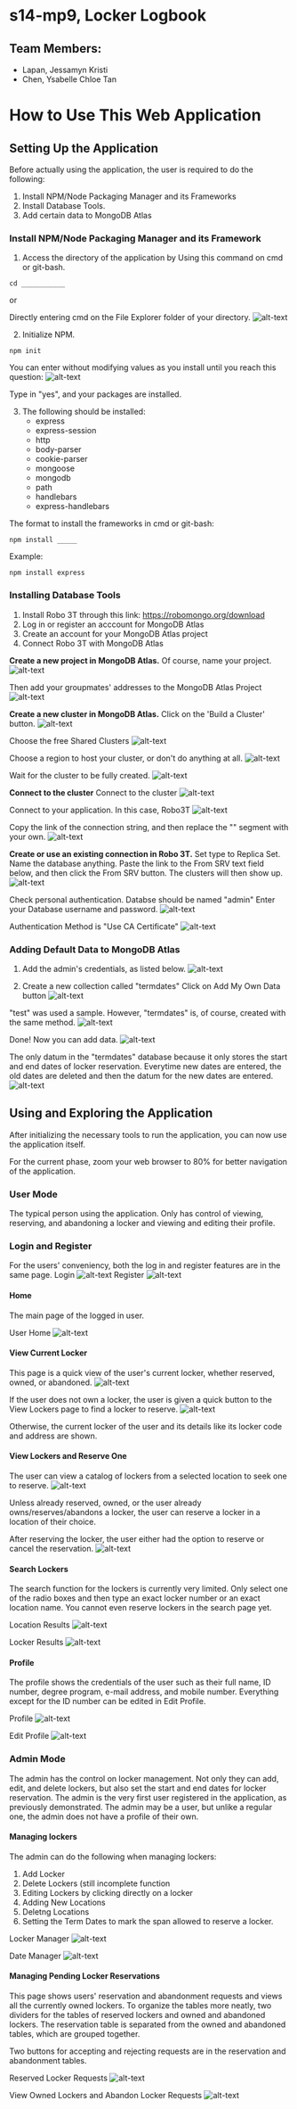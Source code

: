 # s14-mp9, Locker Logbook
## Team Members:
* Lapan, Jessamyn Kristi
* Chen, Ysabelle Chloe Tan

# How to Use This Web Application

## Setting Up the Application
Before actually using the application, the user is required to do the following:
1. Install NPM/Node Packaging Manager and its Frameworks
2. Install Database Tools.
3. Add certain data to MongoDB Atlas

### Install NPM/Node Packaging Manager and its Framework
1. Access the directory of the application by
Using this command on cmd or git-bash.
```
cd ___________
```

or


Directly entering cmd on the File Explorer folder of your directory.
![alt-text](https://github.com/unisse-courses/s14-mp9/blob/master/readme-images/cmd.png)

2. Initialize NPM.
```
npm init
```

You can enter without modifying values as you install until you reach this question:
![alt-text](https://github.com/unisse-courses/s14-mp9/blob/master/readme-images/cmd3.png)

Type in "yes", and your packages are installed.

3. The following should be installed:
    * express
    * express-session
    * http
    * body-parser
    * cookie-parser
    * mongoose
    * mongodb
    * path
    * handlebars
    * express-handlebars

The format to install the frameworks in cmd or git-bash:
```
npm install _____
```

Example:
```
npm install express
```

### Installing Database Tools
1. Install Robo 3T through this link: https://robomongo.org/download
2. Log in or register an acccount for MongoDB Atlas
3. Create an account for your MongoDB Atlas project
4. Connect Robo 3T with MongoDB Atlas

**Create a new project in MongoDB Atlas.**
Of course, name your project.
![alt-text](https://github.com/unisse-courses/s14-mp9/blob/master/readme-images/atlas.png)

Then add your groupmates' addresses to the MongoDB Atlas Project
![alt-text](https://github.com/unisse-courses/s14-mp9/blob/master/readme-images/atlas2.png)

**Create a new cluster in MongoDB Atlas.**
Click on the 'Build a Cluster' button.
![alt-text](https://github.com/unisse-courses/s14-mp9/blob/master/readme-images/atlas3.png)

Choose the free Shared Clusters
![alt-text](https://github.com/unisse-courses/s14-mp9/blob/master/readme-images/atlas4.png)

Choose a region to host your cluster, or don't do anything at all.
![alt-text](https://github.com/unisse-courses/s14-mp9/blob/master/readme-images/atlas5.png)

Wait for the cluster to be fully created.
![alt-text](https://github.com/unisse-courses/s14-mp9/blob/master/readme-images/atlas6.png)

**Connect to the cluster**
Connect to the cluster
![alt-text](https://github.com/unisse-courses/s14-mp9/blob/master/readme-images/connect.png)

Connect to your application. In this case, Robo3T
![alt-text](https://github.com/unisse-courses/s14-mp9/blob/master/readme-images/connect2.png)

Copy the link of the connection string, and then replace the "<password>" segment with your own. 
![alt-text](https://github.com/unisse-courses/s14-mp9/blob/master/readme-images/connect3.png)

**Create or use an existing connection in Robo 3T.**
Set type to Replica Set.
Name the database anything.
Paste the link to the From SRV text field below, and then click the From SRV button. The clusters will then show up.
![alt-text](https://github.com/unisse-courses/s14-mp9/blob/master/readme-images/robo.png)

Check personal authentication.
Databse should be named "admin"
Enter your Database username and password.
![alt-text](https://github.com/unisse-courses/s14-mp9/blob/master/readme-images/robo2.png)

Authentication Method is "Use CA Certificate"
![alt-text](https://github.com/unisse-courses/s14-mp9/blob/master/readme-images/robo3.png)

### Adding Default Data to MongoDB Atlas
1. Add the admin's credentials, as listed below.
![alt-text](https://github.com/unisse-courses/s14-mp9/blob/master/readme-images/datadef.png)

2. Create a new collection called "termdates" 
Click on Add My Own Data button
![alt-text](https://github.com/unisse-courses/s14-mp9/blob/master/readme-images/atlas8.png)

"test" was used a sample. However, "termdates" is, of course, created with the same method.
![alt-text](https://github.com/unisse-courses/s14-mp9/blob/master/readme-images/atlas9.png)

Done! Now you can add data.
![alt-text](https://github.com/unisse-courses/s14-mp9/blob/master/readme-images/atlas10.png)

The only datum in the "termdates" database because it only stores the start and end dates of locker reservation. Everytime new dates are entered, the old dates are deleted and then the datum for the new dates are entered.
![alt-text](https://github.com/unisse-courses/s14-mp9/blob/master/readme-images/datadef2.png)

## Using and Exploring the Application
After initializing the necessary tools to run the application, you can now use the application itself. 

For the current phase, zoom your web browser to 80% for better navigation of the application.

### User Mode
The typical person using the application. Only has control of viewing, reserving, and abandoning a locker and viewing and editing their profile.

### Login and Register
For the users' conveniency, both the log in and register features are in the same page.
Login
![alt-text](https://github.com/unisse-courses/s14-mp9/blob/master/readme-images/web1.png)
Register
![alt-text](https://github.com/unisse-courses/s14-mp9/blob/master/readme-images/web2.png)

#### Home
The main page of the logged in user.

User Home
![alt-text](https://github.com/unisse-courses/s14-mp9/blob/master/readme-images/web3.png)

#### View Current Locker
This page is a quick view of the user's current locker, whether reserved, owned, or abandoned. 
![alt-text](https://github.com/unisse-courses/s14-mp9/blob/master/readme-images/web4.png)

If the user does not own a locker, the user is given a quick button to the View Lockers page to find a locker to reserve.
![alt-text](https://github.com/unisse-courses/s14-mp9/blob/master/readme-images/web17.png)

Otherwise, the current locker of the user and its details like its locker code and address are shown.

#### View Lockers and Reserve One
The user can view a catalog of lockers from a selected location to seek one to reserve. 
![alt-text](https://github.com/unisse-courses/s14-mp9/blob/master/readme-images/web5.png)

Unless already reserved, owned, or the user already owns/reserves/abandons a locker, the user can reserve a locker in a location of their choice. 

After reserving the locker, the user either had the option to reserve or cancel the reservation. 
![alt-text](https://github.com/unisse-courses/s14-mp9/blob/master/readme-images/web18.png)

#### Search Lockers
The search function for the lockers is currently very limited. Only select one of the radio boxes and then type an exact locker number or an exact location name. You cannot even reserve lockers in the search page yet.

Location Results
![alt-text](https://github.com/unisse-courses/s14-mp9/blob/master/readme-images/web7.png)

Locker Results
![alt-text](https://github.com/unisse-courses/s14-mp9/blob/master/readme-images/web8.png)

#### Profile
The profile shows the credentials of the user such as their full name, ID number, degree program, e-mail address, and mobile number. 
Everything except for the ID number can be edited in Edit Profile. 

Profile
![alt-text](https://github.com/unisse-courses/s14-mp9/blob/master/readme-images/web9.png)

Edit Profile
![alt-text](https://github.com/unisse-courses/s14-mp9/blob/master/readme-images/web10.png)

### Admin Mode
The admin has the control on locker management. Not only they can add, edit, and delete lockers, but also set the start and end dates for locker reservation. The admin is the very first user registered in the application, as previously demonstrated.
The admin may be a user, but unlike a regular one, the admin does not have a profile of their own.

#### Managing lockers
The admin can do the following when managing lockers:
1. Add Locker
2. Delete Lockers (still incomplete function
3. Editing Lockers by clicking directly on a locker
4. Adding New Locations
5. Deletng Locations
6. Setting the Term Dates to mark the span allowed to reserve a locker.

Locker Manager
![alt-text](https://github.com/unisse-courses/s14-mp9/blob/master/readme-images/web13.png)

Date Manager
![alt-text](https://github.com/unisse-courses/s14-mp9/blob/master/readme-images/web14.png)

#### Managing Pending Locker Reservations
This page shows users' reservation and abandonment requests and views all the currently owned lockers. To organize the tables more neatly, two dividers for the tables of reserved lockers and owned and abandoned lockers. The reservation table is separated from the owned and abandoned tables, which are grouped together.

Two buttons for accepting and rejecting requests are in the reservation and abandonment tables.

Reserved Locker Requests
![alt-text](https://github.com/unisse-courses/s14-mp9/blob/master/readme-images/web15.png)

View Owned Lockers and Abandon Locker Requests
![alt-text](https://github.com/unisse-courses/s14-mp9/blob/master/readme-images/web16.png)
